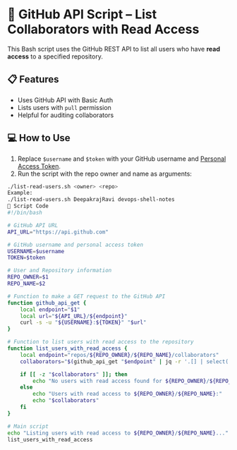 # 🔐 GitHub API Script – List Collaborators with Read Access

This Bash script uses the GitHub REST API to list all users who have **read access** to a specified repository.

## 📋 Features
- Uses GitHub API with Basic Auth
- Lists users with `pull` permission
- Helpful for auditing collaborators

## 💻 How to Use

1. Replace `$username` and `$token` with your GitHub username and [Personal Access Token](https://github.com/settings/tokens).
2. Run the script with the repo owner and name as arguments:

```bash
./list-read-users.sh <owner> <repo>
Example:
./list-read-users.sh DeepakrajRavi devops-shell-notes
📜 Script Code
#!/bin/bash

# GitHub API URL
API_URL="https://api.github.com"

# GitHub username and personal access token
USERNAME=$username
TOKEN=$token

# User and Repository information
REPO_OWNER=$1
REPO_NAME=$2

# Function to make a GET request to the GitHub API
function github_api_get {
    local endpoint="$1"
    local url="${API_URL}/${endpoint}"
    curl -s -u "${USERNAME}:${TOKEN}" "$url"
}

# Function to list users with read access to the repository
function list_users_with_read_access {
    local endpoint="repos/${REPO_OWNER}/${REPO_NAME}/collaborators"
    collaborators="$(github_api_get "$endpoint" | jq -r '.[] | select(.permissions.pull == true) | .login')"

    if [[ -z "$collaborators" ]]; then
        echo "No users with read access found for ${REPO_OWNER}/${REPO_NAME}."
    else
        echo "Users with read access to ${REPO_OWNER}/${REPO_NAME}:"
        echo "$collaborators"
    fi
}

# Main script
echo "Listing users with read access to ${REPO_OWNER}/${REPO_NAME}..."
list_users_with_read_access
